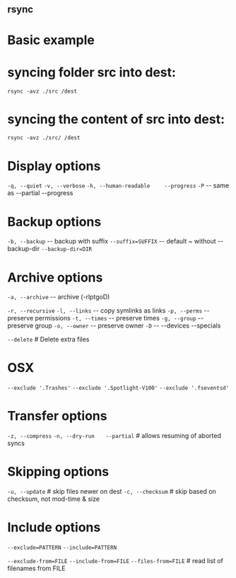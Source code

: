 ## rsync

# Basic example

# syncing folder src into dest:
`rsync -avz ./src /dest`

# syncing the content of src into dest:
`rsync -avz ./src/ /dest`

# Display options

`-q, --quiet`
`-v, --verbose`
`-h, --human-readable`
`    --progress`
`-P`                     -- same as --partial --progress

# Backup options

`-b, --backup`           -- backup with suffix
    `--suffix=SUFFIX`    -- default ~ without --backup-dir
    `--backup-dir=DIR`
    
# Archive options

`-a, --archive`    -- archive (-rlptgoD)

`-r, --recursive`
`-l, --links`      -- copy symlinks as links
`-p, --perms`      -- preserve permissions
`-t, --times`      -- preserve times
`-g, --group`      -- preserve group
`-o, --owner`      -- preserve owner
`-D`               -- --devices --specials

`--delete`         # Delete extra files

# OSX

`--exclude '.Trashes'`
`--exclude '.Spotlight-V100'`
`--exclude '.fseventsd'`

# Transfer options

`-z, --compress`
`-n, --dry-run`
`   --partial`   # allows resuming of aborted syncs
    
# Skipping options

`-u, --update`     # skip files newer on dest
`-c, --checksum`   # skip based on checksum, not mod-time & size

# Include options

`--exclude=PATTERN`
`--include=PATTERN`

`--exclude-from=FILE`
`--include-from=FILE`
`--files-from=FILE`    # read list of filenames from FILE
